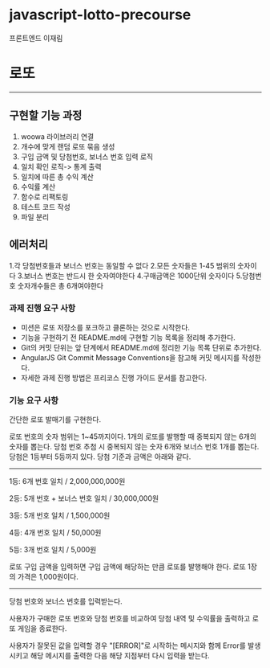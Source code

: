 # javascript-lotto-precourse 
프론트엔드 이재림
# 로또
***************************
## 구현할 기능 과정
1. woowa 라이브러리 연결
2. 개수에 맞게 랜덤 로또 묶음 생성
3. 구입 금액 및 당첨번호, 보너스 번호 입력 로직
4. 일치 확인 로직-> 통계 출력
5. 일치에 따른 총 수익 계산
6. 수익률 계산
7. 함수로 리팩토링
8. 테스트 코드 작성
9. 파일 분리

## 에러처리
1.각 당첨번호들과 보너스 번호는 동일할 수 없다
2.모든 숫자들은 1-45 범위의 숫자이다
3.보너스 번호는 반드시 한 숫자여야한다
4.구매금액은 1000단위 숫자이다
5.당첨번호 숫자개수들은 총 6개여야한다




### 과제 진행 요구 사항
- 미션은 로또 저장소를 포크하고 클론하는 것으로 시작한다.
- 기능을 구현하기 전 README.md에 구현할 기능 목록을 정리해 추가한다.
- Git의 커밋 단위는 앞 단계에서 README.md에 정리한 기능 목록 단위로 추가한다.
- AngularJS Git Commit Message Conventions을 참고해 커밋 메시지를 작성한다.
- 자세한 과제 진행 방법은 프리코스 진행 가이드 문서를 참고한다.

### 기능 요구 사항
간단한 로또 발매기를 구현한다.

로또 번호의 숫자 범위는 1~45까지이다.
1개의 로또를 발행할 때 중복되지 않는 6개의 숫자를 뽑는다.
당첨 번호 추첨 시 중복되지 않는 숫자 6개와 보너스 번호 1개를 뽑는다.
당첨은 1등부터 5등까지 있다. 당첨 기준과 금액은 아래와 같다.
***************************
1등: 6개 번호 일치 / 2,000,000,000원

2등: 5개 번호 + 보너스 번호 일치 / 30,000,000원

3등: 5개 번호 일치 / 1,500,000원

4등: 4개 번호 일치 / 50,000원

5등: 3개 번호 일치 / 5,000원

로또 구입 금액을 입력하면 구입 금액에 해당하는 만큼 로또를 발행해야 한다.
로또 1장의 가격은 1,000원이다.
***************************
당첨 번호와 보너스 번호를 입력받는다.

사용자가 구매한 로또 번호와 당첨 번호를 비교하여 당첨 내역 및 수익률을 출력하고 로또 게임을 종료한다.

사용자가 잘못된 값을 입력할 경우 "[ERROR]"로 시작하는 메시지와 함께 Error를 발생시키고 해당 메시지를 출력한 다음 해당 지점부터 다시 입력을 받는다.

